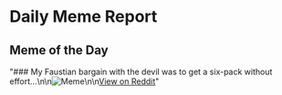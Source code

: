 # Daily Meme Report

## Meme of the Day
"### My Faustian bargain with the devil was to get a six-pack without effort...\n\n![Meme](https://i.redd.it/jm6yp36tgcje1.png)\n\n[View on Reddit](https://redd.it/1iq7him)"
